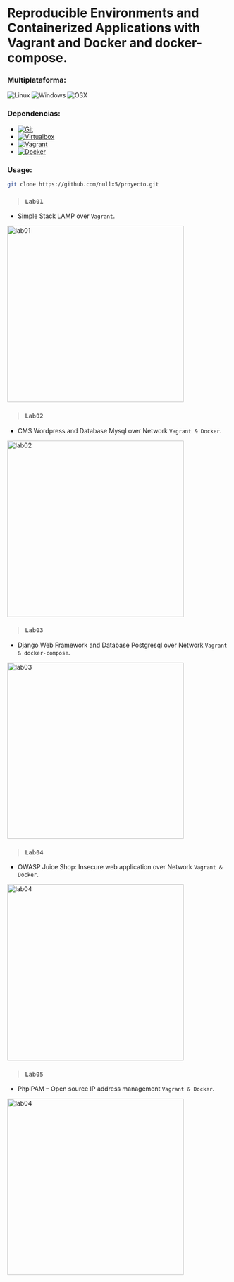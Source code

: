 # Reproducible Environments and Containerized Applications with Vagrant and Docker and docker-compose.

### Multiplataforma: 
![Linux](https://img.shields.io/badge/-Linux-red?logo=linux) ![Windows](https://img.shields.io/badge/-Windows-blue?logo=windows) ![OSX](https://img.shields.io/badge/-OSX-black?logo=apple)

### Dependencias:
- [![Git](https://img.shields.io/badge/Git-latest-green)](https://git-scm.com/downloads)
- [![Virtualbox](https://img.shields.io/badge/Virtualbox-v6.1.26-green)](https://www.virtualbox.org/wiki/Download_Old_Builds_6_1)
- [![Vagrant](https://img.shields.io/badge/Vagrant%20-v2.2.19-green)](https://www.vagrantup.com/downloads)
- [![Docker](https://img.shields.io/badge/Docker-v20.10.16-green)](https://www.docker.com/)

### Usage:

```bash
git clone https://github.com/nullx5/proyecto.git
```

> ### `Lab01`
- Simple Stack LAMP over `Vagrant`.
<img src="https://i.imgur.com/1y6zDiz.png" alt="lab01" style="width:400px;"/>

> ### `Lab02`
- CMS Wordpress and Database Mysql over Network `Vagrant & Docker`.
<img src="https://i.imgur.com/6Mxuzhy.png" alt="lab02" style="width:400px;"/>

> ### `Lab03`
- Django Web Framework and Database Postgresql over Network `Vagrant & docker-compose`.
<img src="https://i.imgur.com/gSt3BbW.png" alt="lab03" style="width:400px;"/>

> ### `Lab04`
- OWASP Juice Shop: Insecure web application over Network `Vagrant & Docker`.
<img src="https://i.imgur.com/bXy9d5j.png" alt="lab04" style="width:400px;"/>

> ### `Lab05`
- PhpIPAM – Open source IP address management `Vagrant & Docker`.
<img src="https://i.imgur.com/os28UjY.png" alt="lab04" style="width:400px;"/>
